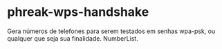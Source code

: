 # phreak-wps-handshake
Gera números de telefones para serem testados em senhas wpa-psk, ou qualquer que seja sua finalidade. NumberList.
